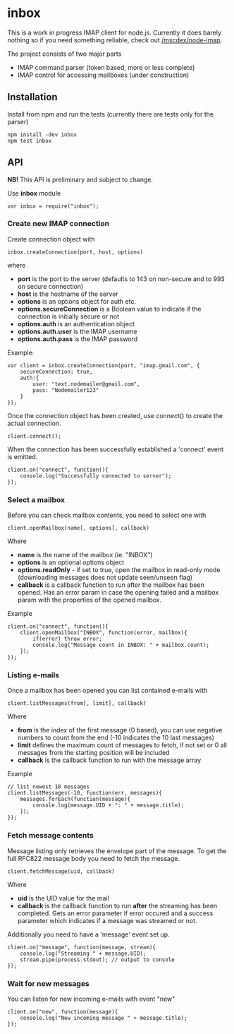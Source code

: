 # inbox

This is a work in progress IMAP client for node.js. Currently it does barely nothing
so if you need something reliable, check out 
[/mscdex/node-imap](https://github.com/mscdex/node-imap).


The project consists of two major parts

  * IMAP command parser (token based, more or less complete)
  * IMAP control for accessing mailboxes (under construction)

## Installation

Install from npm and run the tests (currently there are tests only for the parser)

    npm install -dev inbox
    npm test inbox
    

## API

**NB!** This API is preliminary and subject to change.

Use **inbox** module

    var inbox = require("inbox");
    

### Create new IMAP connection

Create connection object with 

    inbox.createConnection(port, host, options)

where

  * **port** is the port to the server (defaults to 143 on non-secure and to 993 on secure connection)
  * **host** is the hostname of the server
  * **options** is an options object for auth etc.
  * **options.secureConnection** is a Boolean value to indicate if the connection is initially secure or not
  * **options.auth** is an authentication object
  * **options.auth.user** is the IMAP username
  * **options.auth.pass** is the IMAP password

Example:

    var client = inbox.createConnection(port, "imap.gmail.com", {
        secureConnection: true,
        auth:{
            user: "text.nodemailer@gmail.com",
            pass: "Nodemailer123"
        }
    });

Once the connection object has been created, use connect() to create the actual connection.

    client.connect();
    
When the connection has been successfully established a 'connect' event is emitted.

    client.on("connect", function(){
        console.log("Successfully connected to server");
    });

### Select a mailbox

Before you can check mailbox contents, you need to select one with

    client.openMailbox(name[, options], callback)
    
Where

  * **name** is the name of the mailbox (ie. "INBOX")
  * **options** is an optional options object
  * **options.readOnly** - if set to true, open the mailbox in read-only mode (downloading messages does not update seen/unseen flag)
  * **callback** is a callback function to run after the mailbox has been opened. Has an error param in case the opening failed and a mailbox param with the properties of the opened mailbox.

Example

    client.on("connect", function(){
        client.openMailbox("INBOX", function(error, mailbox){
            if(error) throw error;
            console.log("Message count in INBOX: " + mailbox.count);
        });
    });

### Listing e-mails

Once a mailbox has been opened you can list contained e-mails with

    client.listMessages(from[, limit], callback)

Where

  * **from** is the index of the first message (0 based), you can use negative numbers to count from the end (-10 indicates the 10 last messages)
  * **limit** defines the maximum count of messages to fetch, if not set or 0 all messages from the starting position will be included
  * **callback** is the callback function to run with the message array
  
Example

    // list newest 10 messages
    client.listMessages(-10, function(err, messages){
        messages.forEach(function(message){
            console.log(message.UID + ": " + message.title);
        });
    });

### Fetch message contents

Message listing only retrieves the envelope part of the message. To get the full RFC822 message body
you need to fetch the message.

    client.fetchMessage(uid, callback)
    
Where

  * **uid** is the UID value for the mail
  * **callback** is the callback function to run **after** the streaming has been completed. Gets an error parameter if error occured and a success parameter which indicates if a message was streamed or not.

Additionally you need to have a 'message' event set up.

    client.on("message", function(message, stream){
        console.log("Streaming " + message.UID);
        stream.pipe(process.stdout); // output to console
    });

### Wait for new messages

You can listen for new incoming e-mails with event "new"

    client.on("new", function(message){
        console.log("New incoming message " + message.title);
    });